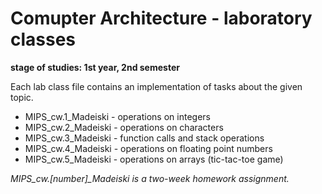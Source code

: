 # Comupter Architecture  - laboratory classes
__stage of studies: 1st year, 2nd semester__

Each lab class file contains an implementation of tasks about the given topic.

* MIPS_cw.1_Madeiski - operations on integers
* MIPS_cw.2_Madeiski - operations on characters
* MIPS_cw.3_Madeiski - function calls and stack operations
* MIPS_cw.4_Madeiski - operations on floating point numbers
* MIPS_cw.5_Madeiski - operations on arrays (tic-tac-toe game)

_MIPS\_cw.[number]\_Madeiski is a two-week homework assignment._
